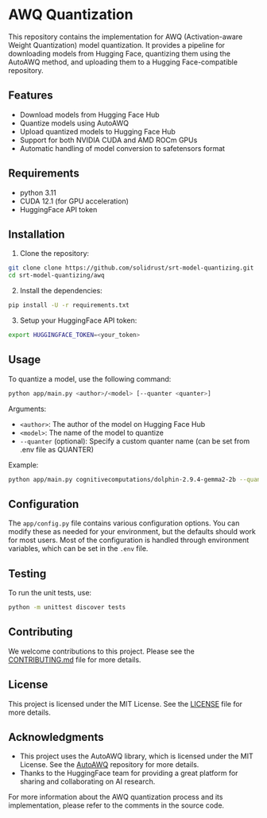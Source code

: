 # AWQ Quantization

This repository contains the implementation for AWQ (Activation-aware Weight Quantization) model quantization. It provides a pipeline for downloading models from Hugging Face, quantizing them using the AutoAWQ method, and uploading them to a Hugging Face-compatible repository.

## Features

- Download models from Hugging Face Hub
- Quantize models using AutoAWQ
- Upload quantized models to Hugging Face Hub
- Support for both NVIDIA CUDA and AMD ROCm GPUs
- Automatic handling of model conversion to safetensors format

## Requirements

- python 3.11
- CUDA 12.1 (for GPU acceleration)
- HuggingFace API token

## Installation

1. Clone the repository:

```bash
git clone clone https://github.com/solidrust/srt-model-quantizing.git
cd srt-model-quantizing/awq
```

2. Install the dependencies:

```bash
pip install -U -r requirements.txt
```

3. Setup your HuggingFace API token:

```bash
export HUGGINGFACE_TOKEN=<your_token>
```

## Usage

To quantize a model, use the following command:

```bash
python app/main.py <author>/<model> [--quanter <quanter>]
```

Arguments:
- `<author>`: The author of the model on Hugging Face Hub
- `<model>`: The name of the model to quantize
- `--quanter` (optional): Specify a custom quanter name (can be set from .env file as QUANTER)

Example:

```bash
python app/main.py cognitivecomputations/dolphin-2.9.4-gemma2-2b --quanter solidrust
```

## Configuration

The `app/config.py` file contains various configuration options. You can modify these as needed for your environment, but the defaults should work for most users. Most of the configuration is handled through environment variables, which can be set in the `.env` file.

## Testing

To run the unit tests, use:

```bash
python -m unittest discover tests
```

## Contributing

We welcome contributions to this project. Please see the [CONTRIBUTING.md](CONTRIBUTING.md) file for more details.

## License

This project is licensed under the MIT License. See the [LICENSE](LICENSE) file for more details.

## Acknowledgments

- This project uses the AutoAWQ library, which is licensed under the MIT License. See the [AutoAWQ](https://github.com/casper-hansen/AutoAWQ) repository for more details.
- Thanks to the HuggingFace team for providing a great platform for sharing and collaborating on AI research.

For more information about the AWQ quantization process and its implementation, please refer to the comments in the source code.
